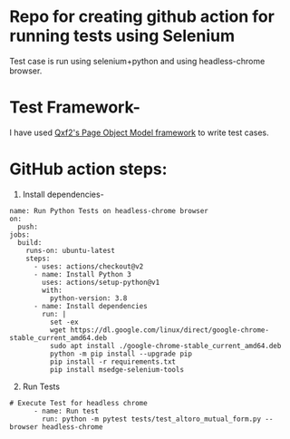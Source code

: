 # Repo for creating github action for running tests using Selenium
Test case is run using selenium+python and using headless-chrome browser.

# Test Framework-
I have used <a href="https://github.com/qxf2/qxf2-page-object-model">Qxf2's Page Object Model framework</a> to write test cases.

# GitHub action steps:

1. Install dependencies-

```
name: Run Python Tests on headless-chrome browser
on:
  push:
jobs:
  build:
    runs-on: ubuntu-latest
    steps:
      - uses: actions/checkout@v2
      - name: Install Python 3
        uses: actions/setup-python@v1
        with:
          python-version: 3.8
      - name: Install dependencies
        run: |
          set -ex
          wget https://dl.google.com/linux/direct/google-chrome-stable_current_amd64.deb
          sudo apt install ./google-chrome-stable_current_amd64.deb
          python -m pip install --upgrade pip
          pip install -r requirements.txt
          pip install msedge-selenium-tools
 ```
 
 2. Run Tests

```
# Execute Test for headless chrome
      - name: Run test 
        run: python -m pytest tests/test_altoro_mutual_form.py --browser headless-chrome
```

